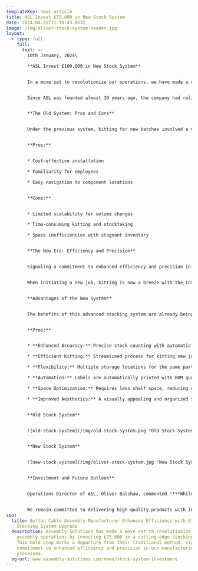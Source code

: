 ```yaml
---
templateKey: news-article
title: ASL Invest £75,000 in New Stock System
date: 2024-04-25T11:18:43.063Z
image: /img/oliver-stock-system-header.jpg
layout:
  - type: full
    full:
      text: >-
        10th January, 2024\

        **ASL Invest £100,000 in New Stock System**


        In a move set to revolutionize our operations, we have made a significant investment of £100,000 in a cutting-edge stocking system. This bold step marks a departure from our old fashioned labelled brown boxes, to a modern and more efficient electronic QR Code stocking system.


        Since ASL was founded almost 30 years ago, the company had relied on an older stocking system, where components were arranged on shelves according to part numbers. While this system had its merits, such as being cost-effective and relatively easy to navigate, it posed challenges in scalability and time efficiency.


        **The Old System: Pros and Cons**


        Under the previous system, kitting for new batches involved a manual process. Kitters would consult a Bill of Materials (BOM), locate the part number on the shelf, and manually record quantities on blank labels for operator identification during assembly setup. While this method was familiar and inexpensive to implement, it had notable drawbacks:


        **Pros:**


        * Cost-effective installation

        * Familiarity for employees

        * Easy navigation to component locations


        **Cons:**


        * Limited scalability for volume changes

        * Time-consuming kitting and stocktaking

        * Space inefficiencies with stagnant inventory


        **The New Era: Efficiency and Precision**


        Signaling a commitment to enhanced efficiency and precision in our manufacturing processes, the recent investment has ushered in a new era for ASL, where each component is now organised based on availability rather than part number sequence. This modernized approach streamlines the kitting process, improves accuracy and improves efficiency at every stage.


        When initiating a new job, kitting is now a breeze with the introduction of a BOM location report. This report pinpoints the exact storage location of each component. Kitters simply scan the QR code at each designated spot, automatically deducting the required quantity as per the BOM. A printed label, detailing the part number and quantity, is then generated and attached to the components, ready for assembly.


        **Advantages of the New System**


        The benefits of this advanced stocking system are already being felt throughout the organisation:


        **Pros:**


        * **Enhanced Accuracy:** Precise stock counting with automatic deductions.

        * **Efficient Kitting:** Streamlined process for kitting new jobs.

        * **Flexibility:** Multiple storage locations for the same part number.

        * **Automation:** Labels are automatically printed with BOM quantity and part number.

        * **Space Optimization:** Requires less shelf space, reducing clutter.

        * **Improved Aesthetics:** A visually appealing and organized system.


        **O﻿ld Stock System**


        ![old-stock-system](/img/old-stock-system.png "Old Stock System")


        **N﻿ew Stock System**


        ![new-stock-system](/img/oliver-stock-system.jpg "New Stock System")


        **Investment and Future Outlook**


        Operations Director of ASL, Oliver Balshaw, commented "***While the transition to this state-of-the-art system required a substantial investment, exceeding £75,000 for scanners and printers, this as a strategic move towards future-proofing our operations and as we strive to grow beyond £10million turnover.***"


        We remain committed to delivering high-quality products with increased efficiency, setting a new standard in [cable assembly manufacturing](https://www.assembly-solutions.com/cable-assembly).
seo:
  title: Bolton Cable Assembly Manufacturer Enhances Efficiency with £75,000
    Stocking System Upgrade
  description: Assembly Solutions has made a move set to revolutionize their cable
    assembly operations by investing £75,000 in a cutting-edge stocking system.
    This bold step marks a departure from their traditional method, signaling a
    commitment to enhanced efficiency and precision in our manufacturing
    processes.
  og-url: www.assembly-solutions.com/news/stock-system-investment
---
```

